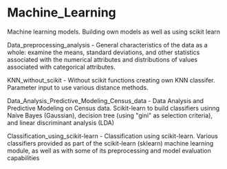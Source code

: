 # Machine_Learning
Machine learning models. Building own models as well as using scikit learn

Data_preprocessing_analysis - General characteristics of the data as a whole: examine the means, standard deviations, and other statistics associated with the numerical attributes and distributions of values associated with categorical attributes.

KNN_without_scikit - Without scikit functions creating own KNN classifer. Parameter input to use various distance methods.

Data_Analysis_Predictive_Modeling_Census_data - Data Analysis and Predictive Modeling on Census data. Scikit-learn to build classifiers usinng Naive Bayes (Gaussian), decision tree (using "gini" as selection criteria), and linear discriminant analysis (LDA)

Classification_using_scikit-learn - Classification using scikit-learn. Various classifiers provided as part of the scikit-learn (sklearn) machine learning module, as well as with some of its preprocessing and model evaluation capabilities
